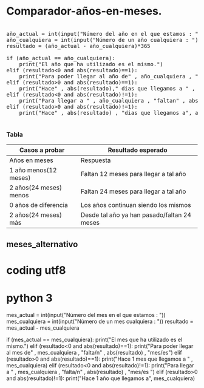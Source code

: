 # Comparador-años-en-meses.


<pre>

año_actual = int(input("Número del año en el que estamos : "))
año_cualquiera = int(input("Número de un año cualquiera : "))
resultado = (año_actual - año_cualquiera)*365

if (año_actual == año_cualquiera):
    print("El año que ha utilizado es el mismo.")
elif (resultado<0 and abs(resultado)==1):
    print("Para poder llegar al año de" , año_cualquiera , "faltan" , abs(resultado) , "dias")
elif (resultado>0 and abs(resultado)==1):
    print("Hace" , abs(resultado)," dias que llegamos a " , año_cualquiera)
elif (resultado<0 and abs(resultado)!=1):
    print("Para llegar a " , año_cualquiera , "faltan" , abs(resultado) , "dias")
elif (resultado>0 and abs(resultado)!=1):
    print("Hace" , abs(resultado) , "dias que llegamos a", año_cualquiera)
 	
</pre>


### Tabla


| Casos a probar | Resultado esperado |
| -------------- | ------------------ |
| Años en meses | Respuesta |
| 1 año menos(12 meses) | Faltan 12 meses para llegar a tal año |
| 2 años(24 meses) menos | Faltan 24 meses para llegar a tal año |
| 0 años de diferencia | Los años continuan siendo los mismos |
| 2 años(24 meses) más | Desde tal año ya han pasado/faltan 24 meses  |



## meses_alternativo
# coding utf8
# python 3

mes_actual = int(input("Número del mes en el que estamos : "))
mes_cualquiera = int(input("Número de un mes cualquiera : "))
resultado = mes_actual - mes_cualquiera

if (mes_actual == mes_cualquiera):
    print("El mes que ha utilizado es el mismo.")
elif (resultado<0 and abs(resultado)==1):
    print("Para poder llegar al mes de" , mes_cualquiera , "falta/n" , abs(resultado) , "mes/es")
elif (resultado>0 and abs(resultado)==1):
    print("Hace 1 mes que llegamos a " , mes_cualquiera)
elif (resultado<0 and abs(resultado)!=1):
    print("Para llegar a " , mes_cualquiera , "falta/n" , abs(resultado) , "mes/es ")
elif (resultado>0 and abs(resultado)!=1):
    print("Hace 1 año que llegamos a", mes_cualquiera)
